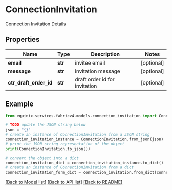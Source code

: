 # ConnectionInvitation

Connection Invitation Details

## Properties

Name | Type | Description | Notes
------------ | ------------- | ------------- | -------------
**email** | **str** | invitee email | [optional] 
**message** | **str** | invitation message | [optional] 
**ctr_draft_order_id** | **str** | draft order id for invitation | [optional] 

## Example

```python
from equinix.services.fabricv4.models.connection_invitation import ConnectionInvitation

# TODO update the JSON string below
json = "{}"
# create an instance of ConnectionInvitation from a JSON string
connection_invitation_instance = ConnectionInvitation.from_json(json)
# print the JSON string representation of the object
print(ConnectionInvitation.to_json())

# convert the object into a dict
connection_invitation_dict = connection_invitation_instance.to_dict()
# create an instance of ConnectionInvitation from a dict
connection_invitation_form_dict = connection_invitation.from_dict(connection_invitation_dict)
```
[[Back to Model list]](../README.md#documentation-for-models) [[Back to API list]](../README.md#documentation-for-api-endpoints) [[Back to README]](../README.md)


